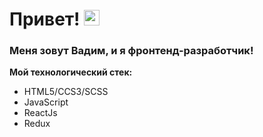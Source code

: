 # Привет! <img src="https://media.giphy.com/media/MPxg9U887PS0B8XT4J/giphy.gif" width="25px"/>

### Меня зовут Вадим, и я фронтенд-разработчик!

**Мой технологический стек:**
* HTML5/CCS3/SCSS
* JavaScript
* ReactJs
* Redux

<!--
**2ne9dec/2ne9dec** is a ✨ _special_ ✨ repository because its `README.md` (this file) appears on your GitHub profile.

Here are some ideas to get you started:

- 🔭 I’m currently working on ...
- 🌱 I’m currently learning ...
- 👯 I’m looking to collaborate on ...
- 🤔 I’m looking for help with ...
- 💬 Ask me about ...
- 📫 How to reach me: ...
- 😄 Pronouns: ...
- ⚡ Fun fact: ...
-->
